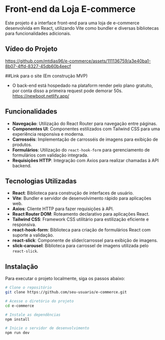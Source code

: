 # Front-end da Loja E-commerce

Este projeto é a interface front-end para uma loja de e-commerce desenvolvida em React, utilizando Vite como bundler e diversas bibliotecas para funcionalidades adicionais.


## Vídeo do Projeto

https://github.com/mtdias96/e-commerce/assets/111136759/a3e40ba1-8b07-4ffd-8327-45db60b4eecf


##Link para o site (Em construção MVP)
- O back-end está hospedado na plataform render pelo plano gratuito, por conta disso a primeira request pode demorar 50s.
https://newboot.netlify.app/

## Funcionalidades

- **Navegação**: Utilização do React Router para navegação entre páginas.
- **Componentes UI**: Componentes estilizados com Tailwind CSS para uma experiência responsiva e moderna.
- **Carrosséis**: Implementação de carrosséis de imagens para exibição de produtos.
- **Formulários**: Utilização do `react-hook-form` para gerenciamento de formulários com validação integrada.
- **Requisições HTTP**: Integração com Axios para realizar chamadas à API backend.

## Tecnologias Utilizadas

- **React**: Biblioteca para construção de interfaces de usuário.
- **Vite**: Bundler e servidor de desenvolvimento rápido para aplicações web.
- **Axios**: Cliente HTTP para fazer requisições à API.
- **React Router DOM**: Roteamento declarativo para aplicações React.
- **Tailwind CSS**: Framework CSS utilitário para estilização eficiente e responsiva.
- **react-hook-form**: Biblioteca para criação de formulários React com suporte a validação.
- **react-slick**: Componente de slider/carrossel para exibição de imagens.
- **slick-carousel**: Biblioteca para carrossel de imagens utilizada pelo `react-slick`.

## Instalação

Para executar o projeto localmente, siga os passos abaixo:

```bash
# Clone o repositório
git clone https://github.com/seu-usuario/e-commerce.git

# Acesse o diretório do projeto
cd e-commerce

# Instale as dependências
npm install

# Inicie o servidor de desenvolvimento
npm run dev







